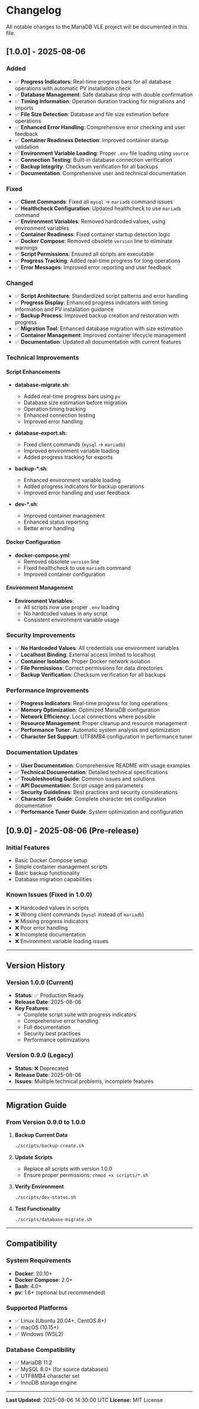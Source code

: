 # Changelog

All notable changes to the MariaDB VLE project will be documented in this file.

## [1.0.0] - 2025-08-06

### Added
- ✅ **Progress Indicators**: Real-time progress bars for all database operations with automatic PV installation check
- ✅ **Database Management**: Safe database drop with double confirmation
- ✅ **Timing Information**: Operation duration tracking for migrations and imports
- ✅ **File Size Detection**: Database and file size estimation before operations
- ✅ **Enhanced Error Handling**: Comprehensive error checking and user feedback
- ✅ **Container Readiness Detection**: Improved container startup validation
- ✅ **Environment Variable Loading**: Proper `.env` file loading using `source`
- ✅ **Connection Testing**: Built-in database connection verification
- ✅ **Backup Integrity**: Checksum verification for all backups
- ✅ **Documentation**: Comprehensive user and technical documentation

### Fixed
- ✅ **Client Commands**: Fixed all `mysql` → `mariadb` command issues
- ✅ **Healthcheck Configuration**: Updated healthcheck to use `mariadb` command
- ✅ **Environment Variables**: Removed hardcoded values, using environment variables
- ✅ **Container Readiness**: Fixed container startup detection logic
- ✅ **Docker Compose**: Removed obsolete `version` line to eliminate warnings
- ✅ **Script Permissions**: Ensured all scripts are executable
- ✅ **Progress Tracking**: Added real-time progress for long operations
- ✅ **Error Messages**: Improved error reporting and user feedback

### Changed
- ✅ **Script Architecture**: Standardized script patterns and error handling
- ✅ **Progress Display**: Enhanced progress indicators with timing information and PV installation guidance
- ✅ **Backup Process**: Improved backup creation and restoration with progress
- ✅ **Migration Tool**: Enhanced database migration with size estimation
- ✅ **Container Management**: Improved container lifecycle management
- ✅ **Documentation**: Updated all documentation with current features

### Technical Improvements

#### Script Enhancements
- **database-migrate.sh**: 
  - Added real-time progress bars using `pv`
  - Database size estimation before migration
  - Operation timing tracking
  - Enhanced connection testing
  - Improved error handling

- **database-export.sh**:
  - Fixed client commands (`mysql` → `mariadb`)
  - Improved environment variable loading
  - Added progress tracking for exports

- **backup-*.sh**:
  - Enhanced environment variable loading
  - Added progress indicators for backup operations
  - Improved error handling and user feedback

- **dev-*.sh**:
  - Improved container management
  - Enhanced status reporting
  - Better error handling

#### Docker Configuration
- **docker-compose.yml**:
  - Removed obsolete `version` line
  - Fixed healthcheck to use `mariadb` command
  - Improved container configuration

#### Environment Management
- **Environment Variables**:
  - All scripts now use proper `.env` loading
  - No hardcoded values in any script
  - Consistent environment variable usage

### Security Improvements
- ✅ **No Hardcoded Values**: All credentials use environment variables
- ✅ **Localhost Binding**: External access limited to localhost
- ✅ **Container Isolation**: Proper Docker network isolation
- ✅ **File Permissions**: Correct permissions for data directories
- ✅ **Backup Verification**: Checksum verification for all backups

### Performance Improvements
- ✅ **Progress Indicators**: Real-time progress for long operations
- ✅ **Memory Optimization**: Optimized MariaDB configuration
- ✅ **Network Efficiency**: Local connections where possible
- ✅ **Resource Management**: Proper cleanup and resource management
- ✅ **Performance Tuner**: Automatic system analysis and optimization
- ✅ **Character Set Support**: UTF8MB4 configuration in performance tuner

### Documentation Updates
- ✅ **User Documentation**: Comprehensive README with usage examples
- ✅ **Technical Documentation**: Detailed technical specifications
- ✅ **Troubleshooting Guide**: Common issues and solutions
- ✅ **API Documentation**: Script usage and parameters
- ✅ **Security Guidelines**: Best practices and security considerations
- ✅ **Character Set Guide**: Complete character set configuration documentation
- ✅ **Performance Tuner Guide**: System optimization and configuration

## [0.9.0] - 2025-08-06 (Pre-release)

### Initial Features
- Basic Docker Compose setup
- Simple container management scripts
- Basic backup functionality
- Database migration capabilities

### Known Issues (Fixed in 1.0.0)
- ❌ Hardcoded values in scripts
- ❌ Wrong client commands (`mysql` instead of `mariadb`)
- ❌ Missing progress indicators
- ❌ Poor error handling
- ❌ Incomplete documentation
- ❌ Environment variable loading issues

---

## Version History

### Version 1.0.0 (Current)
- **Status**: ✅ Production Ready
- **Release Date**: 2025-08-06
- **Key Features**: 
  - Complete script suite with progress indicators
  - Comprehensive error handling
  - Full documentation
  - Security best practices
  - Performance optimizations

### Version 0.9.0 (Legacy)
- **Status**: ❌ Deprecated
- **Release Date**: 2025-08-06
- **Issues**: Multiple technical problems, incomplete features

---

## Migration Guide

### From Version 0.9.0 to 1.0.0

1. **Backup Current Data**
   ```bash
   ./scripts/backup-create.sh
   ```

2. **Update Scripts**
   - Replace all scripts with version 1.0.0
   - Ensure proper permissions: `chmod +x scripts/*.sh`

3. **Verify Environment**
   ```bash
   ./scripts/dev-status.sh
   ```

4. **Test Functionality**
   ```bash
   ./scripts/database-migrate.sh
   ```

---

## Compatibility

### System Requirements
- **Docker**: 20.10+
- **Docker Compose**: 2.0+
- **Bash**: 4.0+
- **pv**: 1.6+ (optional but recommended)

### Supported Platforms
- ✅ Linux (Ubuntu 20.04+, CentOS 8+)
- ✅ macOS (10.15+)
- ✅ Windows (WSL2)

### Database Compatibility
- ✅ MariaDB 11.2
- ✅ MySQL 8.0+ (for source databases)
- ✅ UTF8MB4 character set
- ✅ InnoDB storage engine

---

**Last Updated:** 2025-08-06 14:30:00 UTC
**License:** MIT License
